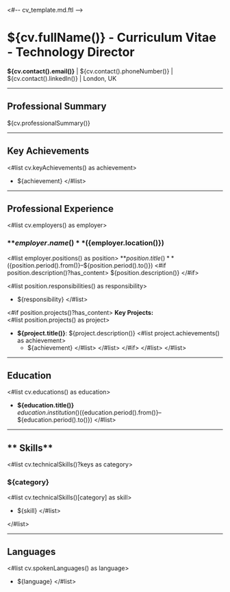 <#-- cv_template.md.ftl -->
# ${cv.fullName()} - Curriculum Vitae - Technology Director

**${cv.contact().email()}** | ${cv.contact().phoneNumber()} |  
${cv.contact().linkedIn()} | London, UK

---

## **Professional Summary**

${cv.professionalSummary()}

---

## **Key Achievements**

<#list cv.keyAchievements() as achievement>
* ${achievement}
  </#list>

---

## **Professional Experience**

<#list cv.employers() as employer>
### **${employer.name()}** (${employer.location()})

<#list employer.positions() as position>
**${position.title()}** (${position.period().from()}–${position.period().to()})
<#if position.description()?has_content>
${position.description()}
</#if>

<#list position.responsibilities() as responsibility>
* ${responsibility}
  </#list>

<#if position.projects()?has_content>
**Key Projects:**  
<#list position.projects() as project>
* **${project.title()}**: ${project.description()}
  <#list project.achievements() as achievement>
    * ${achievement}
      </#list>
      </#list>
      </#if>
      </#list>
      </#list>

---

## **Education**

<#list cv.educations() as education>
* **${education.title()}**  
  ${education.institution()} (${education.period().from()}–${education.period().to()})
  </#list>

---

## ** Skills**

<#list cv.technicalSkills()?keys as category>
### **${category}**
<#list cv.technicalSkills()[category] as skill>
* ${skill}
  </#list>

</#list>

---

## **Languages**

<#list cv.spokenLanguages() as language>
* ${language}
  </#list>